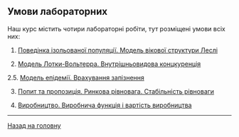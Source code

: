 <!--RELEASE-->

## Умови лабораторних

Наш курс містить чотири лабораторні робіти, тут розміщені умови всіх них:

1. [Поведінка ізольованої популяції. Модель вікової структури Леслі](1.md)

2. [Модель Лотки-Вольтерра. Внутрішньовидова концкуренція](2.md)

2.5. [Модель епідемії. Врахування запізнення](2.5.md)

3. [Попит та пропозиція. Ринкова рівновага. Стабільність рівноваги](3.md)

4. [Виробництво. Виробнича функція і вартість виробництва](4.md)

---

[Назад на головну](../../README.md)